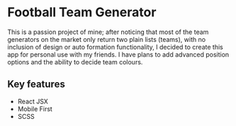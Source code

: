 # Football Team Generator

This is a passion project of mine; after noticing that most of the team generators on the market only return two plain lists (teams), with no inclusion of design or auto formation functionality, I decided to create this app for personal use with my friends.
I have plans to add advanced position options and the ability to decide team colours.

## Key features

- React JSX
- Mobile First
- SCSS
